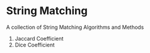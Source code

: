 # String Matching
A collection of String Matching Algorithms and Methods

1.  Jaccard Coefficient
2.  Dice Coefficient
